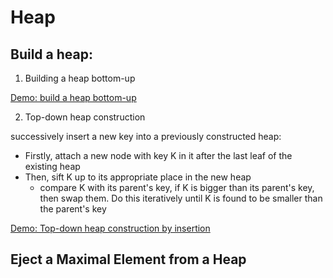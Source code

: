 

# Heap

## Build a heap:

1. Building a heap bottom-up

[Demo: build a heap bottom-up](buildHeapBU.java)

2. Top-down heap construction
   
successively insert a new key into a previously constructed heap:
+ Firstly, attach a new node with key K in it after the last leaf of the existing heap
+ Then, sift K up to its appropriate place in the new heap
    + compare K with its parent's key, if K is bigger than its parent's key, then swap them. Do this iteratively until K is found to be smaller than the parent's key

[Demo: Top-down heap construction by insertion]()

## Eject a Maximal Element from a Heap

